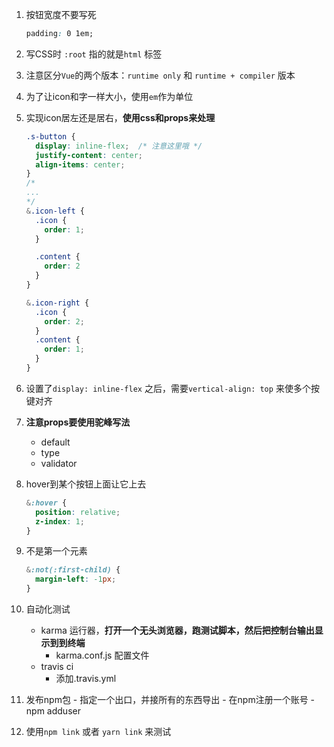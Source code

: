 1. 按钮宽度不要写死

   ```css
   padding: 0 1em;
   ```

2. 写CSS时 `:root` 指的就是`html` 标签

3. 注意区分`Vue`的两个版本：`runtime only` 和 `runtime + compiler` 版本

4. 为了让icon和字一样大小，使用`em`作为单位

5. 实现icon居左还是居右，**使用css和props来处理** 

   ```css
   .s-button {
     display: inline-flex;  /* 注意这里哦 */
     justify-content: center;
     align-items: center;
   }
   /*
   ...
   */
   &.icon-left {
     .icon {
       order: 1;
     }
   
     .content {
       order: 2
     }
   }
   
   &.icon-right {
     .icon {
       order: 2;
     }
     .content {
       order: 1;
     }
   }
   ```

6. 设置了`display: inline-flex` 之后，需要`vertical-align: top` 来使多个按键对齐

7. **注意props要使用驼峰写法**

   - default
   - type
   - validator

8. hover到某个按钮上面让它上去

   ```css
   &:hover {
     position: relative;
     z-index: 1;
   }
   ```

9. 不是第一个元素

   ```css
   &:not(:first-child) {
     margin-left: -1px;
   }
   ```

10. 自动化测试

    - karma 运行器，**打开一个无头浏览器，跑测试脚本，然后把控制台输出显示到到终端** 
      - karma.conf.js 配置文件
    - travis ci
      - 添加.travis.yml

11.  发布npm包
    - 指定一个出口，并接所有的东西导出
    - 在npm注册一个账号
    - npm adduser
12. 使用`npm link` 或者 `yarn link` 来测试